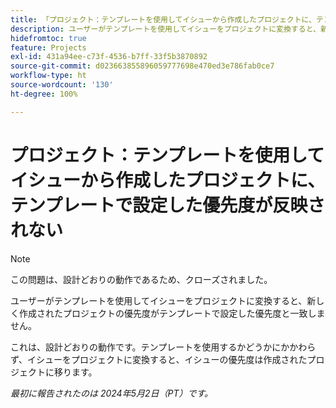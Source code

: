 ```yaml
---
title: 「プロジェクト：テンプレートを使用してイシューから作成したプロジェクトに、テンプレートで設定した優先度が反映されない」
description: ユーザーがテンプレートを使用してイシューをプロジェクトに変換すると、新しく作成されたプロジェクトの優先度がテンプレートで設定した優先度と一致しません。
hidefromtoc: true
feature: Projects
exl-id: 431a94ee-c73f-4536-b7ff-33f5b3870892
source-git-commit: d023663855896059777698e470ed3e786fab0ce7
workflow-type: ht
source-wordcount: '130'
ht-degree: 100%

---
```


# プロジェクト：テンプレートを使用してイシューから作成したプロジェクトに、テンプレートで設定した優先度が反映されない

>[!NOTE]
>
>この問題は、設計どおりの動作であるため、クローズされました。

ユーザーがテンプレートを使用してイシューをプロジェクトに変換すると、新しく作成されたプロジェクトの優先度がテンプレートで設定した優先度と一致しません。

これは、設計どおりの動作です。テンプレートを使用するかどうかにかかわらず、イシューをプロジェクトに変換すると、イシューの優先度は作成されたプロジェクトに移ります。

_最初に報告されたのは 2024年5月2日（PT）です。_
